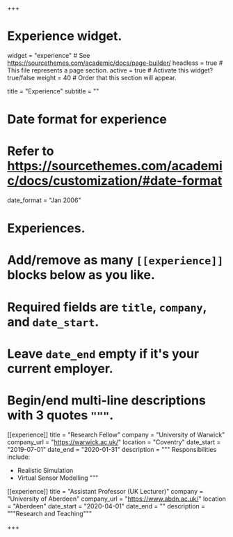 +++
# Experience widget.
widget = "experience"  # See https://sourcethemes.com/academic/docs/page-builder/
headless = true  # This file represents a page section.
active = true  # Activate this widget? true/false
weight = 40  # Order that this section will appear.

title = "Experience"
subtitle = ""

# Date format for experience
#   Refer to https://sourcethemes.com/academic/docs/customization/#date-format
date_format = "Jan 2006"

# Experiences.
#   Add/remove as many `[[experience]]` blocks below as you like.
#   Required fields are `title`, `company`, and `date_start`.
#   Leave `date_end` empty if it's your current employer.
#   Begin/end multi-line descriptions with 3 quotes `"""`.
  
 [[experience]]
   title = "Research Fellow"
   company = "University of Warwick"
   company_url = "https://warwick.ac.uk/"
   location = "Coventry"
   date_start = "2019-07-01"
   date_end = "2020-01-31"
   description = """
   Responsibilities include:
   
   * Realistic Simulation
   * Virtual Sensor Modelling
   """

[[experience]]
  title = "Assistant Professor (UK Lecturer)"
  company = "University of Aberdeen"
  company_url = "https://www.abdn.ac.uk/"
  location = "Aberdeen"
  date_start = "2020-04-01"
  date_end = ""
  description = """Research and Teaching"""

+++
